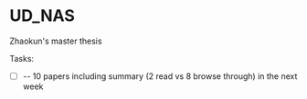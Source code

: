 # UD_NAS
Zhaokun's master thesis

Tasks:

- [ ] -- 10 papers including summary (2 read vs 8 browse through) in the next week
